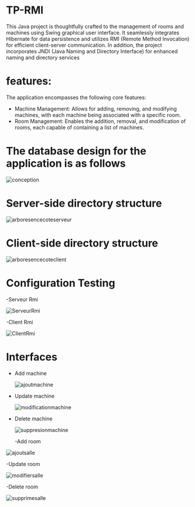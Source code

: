 # TP-RMI
This Java project is thoughtfully crafted to the management of rooms and machines using  Swing graphical user interface. It seamlessly integrates Hibernate for data persistence and utilizes RMI (Remote Method Invocation) for efficient client-server communication. In addition, the project incorporates JNDI (Java Naming and Directory Interface) for enhanced naming and directory services
# features:
The application encompasses the following core features:
- Machine Management:
Allows for adding, removing, and modifying machines, with each machine being associated with a specific room.
- Room Management:
Enables the addition, removal, and modification of rooms, each capable of containing a list of machines.
# The database design for the application is as follows
![conception](https://github.com/Oussama-Errahimi20032/TP-RMI/assets/147452642/96387752-baba-4126-a857-a2fbd4c13f37)
# Server-side directory structure 
![arboresencecoteserveur](https://github.com/Oussama-Errahimi20032/TP-RMI/assets/147452642/9058e9fa-56b6-4129-b0b8-8209375be273)
# Client-side directory structure 
![arboresencecoteclient](https://github.com/Oussama-Errahimi20032/TP-RMI/assets/147452642/01410def-3b53-4133-a354-e44f65f57efb)
# Configuration Testing
-Serveur Rmi

![ServeurRmi](https://github.com/Oussama-Errahimi20032/TP-RMI/assets/147452642/43ad9b92-cdbb-4214-9f72-6755f0c6bdab)

-Client Rmi

![ClientRmi](https://github.com/Oussama-Errahimi20032/TP-RMI/assets/147452642/ef3b556a-636d-449e-b307-c1106b0dddd7)

# Interfaces
- Add machine

  ![ajoutmachine](https://github.com/Oussama-Errahimi20032/TP-RMI/assets/147452642/9941d46d-ad29-44f5-a891-fb9b1651f6f3)

- Update machine

  ![modificationmachine](https://github.com/Oussama-Errahimi20032/TP-RMI/assets/147452642/d0dd1fae-e7cb-4f25-b27b-bd697ca19f57)
- Delete machine

  ![suppresionmachine](https://github.com/Oussama-Errahimi20032/TP-RMI/assets/147452642/174b516c-444a-4c9d-96bd-59e2681044b0)

  -Add room

![ajoutsalle](https://github.com/Oussama-Errahimi20032/TP-RMI/assets/147452642/e2502c63-c6c8-4a36-aabc-f671d16fd5d6)

  -Update room

  ![modifiersalle](https://github.com/Oussama-Errahimi20032/TP-RMI/assets/147452642/4a1723db-e42a-4577-8563-a66540776c19)

  -Delete room

  ![supprimesalle](https://github.com/Oussama-Errahimi20032/TP-RMI/assets/147452642/bc6b08ea-6eaf-4bde-8454-32d075f07415)

  

